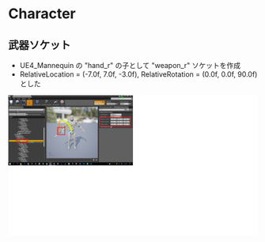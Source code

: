 # Character

## 武器ソケット

* UE4_Mannequin の "hand_r" の子として "weapon_r" ソケットを作成
* RelativeLocation = (-7.0f, 7.0f, -3.0f), RelativeRotation = (0.0f, 0.0f, 90.0f) とした

![画像](WeaponSocket.png)